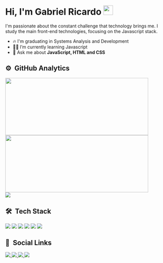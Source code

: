 # Hi, I'm Gabriel Ricardo <img src="https://raw.githubusercontent.com/kaueMarques/kaueMarques/master/hi.gif" width="30px">

I'm passionate about the constant challenge that technology brings me. I study the main front-end technologies, focusing on the Javascript stack.

- 🔥 I'm graduating in Systems Analysis and Development
- 👨‍💻 I’m currently learning Javascript
- 💬 Ask me about **JavaScript, HTML and CSS**

## ⚙️ &nbsp;GitHub Analytics
 
<div>

 <img height="180em" width="450em" src="https://github-readme-stats.vercel.app/api?username=Gabriel-Ricardo&show_icons=true&theme=github_dark&border_color=bd93f9&include_all_commits=true&count_private=true&icon_color=bd93f9&title_color=bd93f9"/>
  
<img height="180em" width="450em" src="https://github-readme-stats.vercel.app/api/top-langs/?username=Gabriel-Ricardo&layout=compact&show_icons=true&theme=github_dark&border_color=bd93f9&langs_count=4&icon_color=bd93f9&title_color=bd93f9"/>
 
</div>

<div>

<img src="https://activity-graph.herokuapp.com/graph?username=Gabriel-Ricardo&bg_color=0D1117&color=A17ED5&line=A17ED5&point=f8f8f2">
 
</div>


## 🛠 &nbsp;Tech Stack

<div>
  <img src="https://img.shields.io/badge/HTML5-E34F26?style=for-the-badge&logo=html5&logoColor=white">
  <img src="https://img.shields.io/badge/CSS3-1572B6?style=for-the-badge&logo=css3&logoColor=white">
  <img src="https://img.shields.io/badge/Sass-CC6699?style=for-the-badge&logo=sass&logoColor=white">
  <img src="https://img.shields.io/badge/JavaScript-F7DF1E?style=for-the-badge&logo=javascript&logoColor=black">
  <img src="https://img.shields.io/badge/Bootstrap-563D7C?style=for-the-badge&logo=bootstrap&logoColor=white">
  <img src="https://img.shields.io/badge/Ubuntu-E95420?style=for-the-badge&logo=ubuntu&logoColor=white">
</div>

## 📱 &nbsp;Social Links

<div>

 <a href="https://www.instagram.com/gabriellldev/" target="_blank">
   <img src="https://img.shields.io/badge/-Instagram-%23E4405F?style=for-the-badge&logo=instagram&logoColor=white" target="_blank">
 </a>

 <a href="https://telegram.me/gabriellldev">
   <img src="https://img.shields.io/badge/Telegram-2CA5E0?style=for-the-badge&logo=telegram&logoColor=white">
 </a>

 <a href = "mailto:gabrielricardodev@gmail.com">
   <img src="https://img.shields.io/badge/-Gmail-%23333?style=for-the-badge&logo=gmail&logoColor=white" target="_blank">
 </a>

 <a href="https://www.linkedin.com/in/gabriel-ricardo-48b2a122b/" target="_blank">
   <img src="https://img.shields.io/badge/-LinkedIn-%230077B5?style=for-the-badge&logo=linkedin&logoColor=white" target="_blank">
 </a> 

</div>
